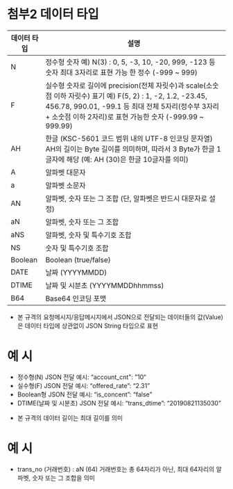 # 첨부2 데이터 타입

|데이터 타입|설명|
|---|---|
|N|정수형 숫자 예) N(3) : 0, 5, -3, 10, -20, 999, -123 등 숫자 최대 3자리로 표현 가능 한 정수 (-999 ~ 999)|
|F|실수형 숫자로 길이에 precision(전체 자릿수)과 scale(소숫점 이하 자릿수) 표기 예) F(5, 2) : 1, -2, 1.2, -23.45, 456.78, 990.01, -99.1 등 최대 전체 5자리(정수부 3자리 + 소숫점 이하 2자리)로 표현 가능한 숫자 (-999.99 ~ 999.99)|
|AH|한글 (KSC-5601 코드 범위 내의 UTF-8 인코딩 문자열) AH의 길이는 Byte 길이를 의미하며, 따라서 3 Byte가 한글 1글자에 해당 (예: AH (30)은 한글 10글자를 의미)|
|A|알파벳 대문자|
|a|알파벳 소문자|
|AN|알파벳, 숫자 또는 그 조합 (단, 알파벳은 반드시 대문자로 설정)|
|aN|알파벳, 숫자 또는 그 조합|
|aNS|알파벳, 숫자 및 특수기호 조합|
|NS|숫자 및 특수기호 조합|
|Boolean|Boolean (true/false)|
|DATE|날짜 (YYYYMMDD)|
|DTIME|날짜 및 시분초 (YYYYMMDDhhmmss)|
|B64|Base64 인코딩 포맷|

* 본 규격의 요청메시지/응답메시지에서 JSON으로 전달되는 데이터들의 값(Value)은 데이터 타입에 상관없이 JSON String 타입으로 표현

# 예 시

- 정수형(N) JSON 전달 예시: “account_cnt": ”10“
- 실수형(F) JSON 전달 예시: “offered_rate”: “2.31”
- Boolean형 JSON 전달 예시: “is_concent”: “false”
- DTIME(날짜 및 시분초) JSON 전달 예시: “trans_dtime”: “20190821135030”

* 본 규격의 데이터 길이는 최대 길이를 의미

# 예 시

- trans_no (거래번호) : aN (64) 거래번호는 총 64자리가 아닌, 최대 64자리의 알파벳, 숫자 또는 그 조합을 의미

